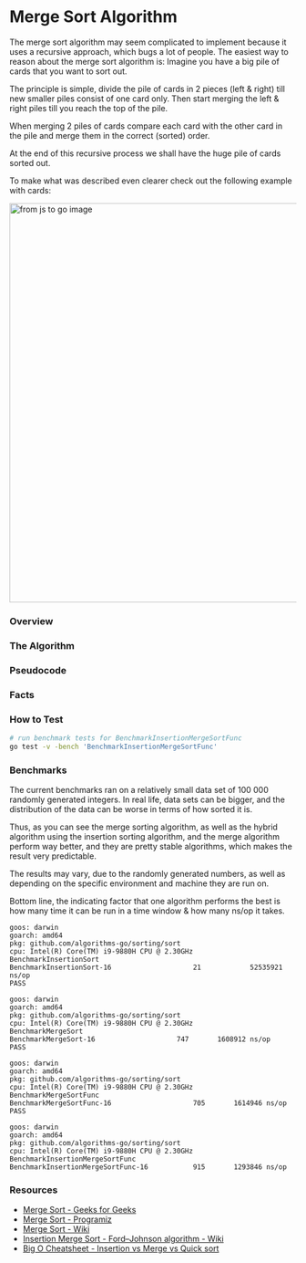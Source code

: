 # Merge Sort Algorithm

The merge sort algorithm may seem complicated to implement because it uses a recursive approach,
which bugs a lot of people. The easiest way to reason about the merge sort algorithm is:
Imagine you have a big pile of cards that you want to sort out.

The principle is simple, divide the pile of cards in 2 pieces (left & right) till
new smaller piles consist of one card only. Then start merging the left & right piles
till you reach the top of the pile.

When merging 2 piles of cards compare each card with the other card in the pile and
merge them in the correct (sorted) order.

At the end of this recursive process we shall have the huge pile of cards sorted out.

To make what was described even clearer check out the following example with cards:

<img alt="from js to go image" src="https://github.com/algorithms-go/merge-sort/blob/master/gifs/merge-sort-cards-intro.gif?raw=true" width="700"/> 

### Overview

### The Algorithm

### Pseudocode

### Facts

### How to Test

```bash
# run benchmark tests for BenchmarkInsertionMergeSortFunc
go test -v -bench 'BenchmarkInsertionMergeSortFunc'
```

### Benchmarks

The current benchmarks ran on a relatively small
data set of 100 000 randomly generated integers.
In real life, data sets can be bigger, and the distribution
of the data can be worse in terms of how sorted it is.

Thus, as you can see the merge sorting algorithm, as well as the
hybrid algorithm using the insertion sorting algorithm,
and the merge algorithm perform way better, and they are
pretty stable algorithms, which makes the result very predictable.

The results may vary, due to the randomly generated numbers,
as well as depending on the specific environment and machine
they are run on.

Bottom line, the indicating factor that one algorithm performs
the best is how many time it can be run in a time window
& how many ns/op it takes.

```text
goos: darwin
goarch: amd64
pkg: github.com/algorithms-go/sorting/sort
cpu: Intel(R) Core(TM) i9-9880H CPU @ 2.30GHz
BenchmarkInsertionSort
BenchmarkInsertionSort-16    	             21	           52535921 ns/op
PASS

goos: darwin
goarch: amd64
pkg: github.com/algorithms-go/sorting/sort
cpu: Intel(R) Core(TM) i9-9880H CPU @ 2.30GHz
BenchmarkMergeSort
BenchmarkMergeSort-16    	             747	   1608912 ns/op
PASS

goos: darwin
goarch: amd64
pkg: github.com/algorithms-go/sorting/sort
cpu: Intel(R) Core(TM) i9-9880H CPU @ 2.30GHz
BenchmarkMergeSortFunc
BenchmarkMergeSortFunc-16    	             705	   1614946 ns/op
PASS

goos: darwin
goarch: amd64
pkg: github.com/algorithms-go/sorting/sort
cpu: Intel(R) Core(TM) i9-9880H CPU @ 2.30GHz
BenchmarkInsertionMergeSortFunc
BenchmarkInsertionMergeSortFunc-16    	     915	   1293846 ns/op
```

### Resources

- [Merge Sort - Geeks for Geeks](https://www.geeksforgeeks.org/merge-sort/)
- [Merge Sort - Programiz](https://www.programiz.com/dsa/merge-sort)
- [Merge Sort - Wiki](https://en.wikipedia.org/wiki/Merge_sort)
- [Insertion Merge Sort - Ford–Johnson algorithm - Wiki](https://en.wikipedia.org/wiki/Merge-insertion_sort)
- [Big O Cheatsheet - Insertion vs Merge vs Quick sort](https://www.bigocheatsheet.com/)
